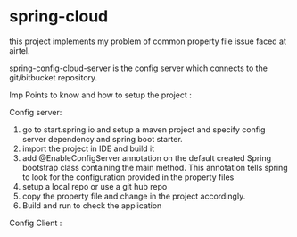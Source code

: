 # spring-cloud
this project implements my problem of common property file issue faced at airtel.

spring-config-cloud-server is the config server which connects to the git/bitbucket repository.

Imp Points to know and how to setup the project :

Config server:
1. go to start.spring.io and setup a maven project and specify config server dependency and spring boot starter.
2. import the project in IDE and build it 
3. add @EnableConfigServer annotation on the default created Spring bootstrap class containing the main method. This annotation tells spring to look for the configuration provided in the property files
4. setup a local repo or use a git hub repo 
5. copy the property file and change in the project accordingly.
6. Build and run to check the application 

Config Client :




